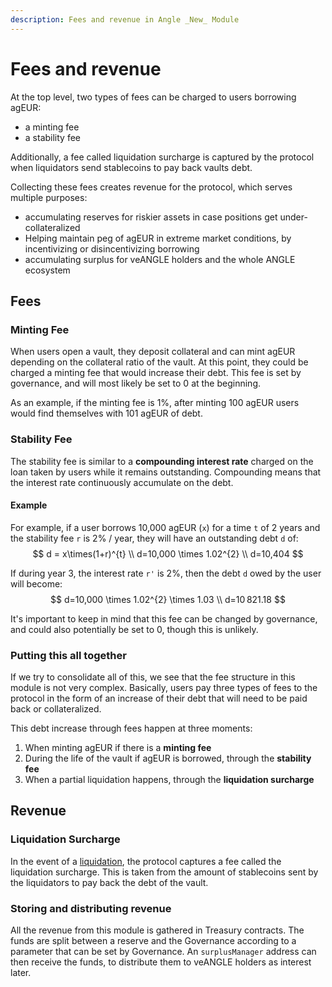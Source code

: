 ```yaml
---
description: Fees and revenue in Angle _New_ Module
---
```


# Fees and revenue

At the top level, two types of fees can be charged to users borrowing agEUR: 
- a minting fee
- a stability fee

Additionally, a fee called liquidation surcharge is captured by the protocol when liquidators send stablecoins to pay back vaults debt. 

Collecting these fees creates revenue for the protocol, which serves multiple purposes: 
- accumulating reserves for riskier assets in case positions get under-collateralized
- Helping maintain peg of agEUR in extreme market conditions, by incentivizing or disincentivizing borrowing
- accumulating surplus for veANGLE holders and the whole ANGLE ecosystem


## Fees
### Minting Fee
When users open a vault, they deposit collateral and can mint agEUR depending on the collateral ratio of the vault. At this point, they could be charged a minting fee that would increase their debt.  This fee is set by governance, and will most likely be set to 0 at the beginning. 

As an example, if the minting fee is 1%, after minting 100 agEUR users would find themselves with 101 agEUR of debt. 

### Stability Fee
The stability fee is similar to a **compounding interest rate** charged on the loan taken by users while it remains outstanding. Compounding means that the interest rate continuously accumulate on the debt. 

#### Example
For example, if a user borrows 10,000 agEUR (`x`) for a time `t` of 2 years and the stability fee `r` is 2% / year, they will have an outstanding debt `d` of:
$$
d = x\times(1+r)^{t} \\
d=10,000 \times 1.02^{2} \\
d=10,404
$$

If during year 3, the interest rate `r'` is 2%, then the debt `d` owed by the user will become:
$$
d=10,000 \times 1.02^{2} \times 1.03 \\
d=10 821.18
$$

It's important to keep in mind that this fee can be changed by governance, and could also potentially be set to 0, though this is unlikely. 

### Putting this all together

If we try to consolidate all of this, we see that the fee structure in this module is not very complex. Basically, users pay three types of fees to the protocol in the form of an increase of their debt that will need to be paid back or collateralized. 

This debt increase through fees happen at three moments: 
1. When minting agEUR if there is a **minting fee**
2. During the life of the vault if agEUR is borrowed, through the **stability fee**
3. When a partial liquidation happens, through the **liquidation surcharge**


## Revenue

### Liquidation Surcharge

In the event of a [liquidation](/new-module/liquidations.md), the protocol captures a fee called the liquidation surcharge. This is taken from the amount of stablecoins sent by the liquidators to pay back the debt of the vault. 

### Storing and distributing revenue
All the revenue from this module is gathered in Treasury contracts. The funds are split between a reserve and the Governance according to a parameter that can be set by Governance. An `surplusManager` address can then receive the funds, to distribute them to veANGLE holders as interest later. 
